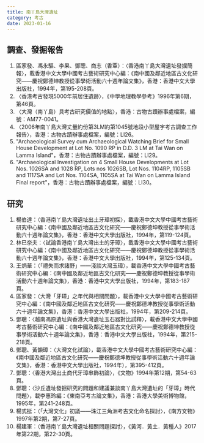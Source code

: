 ```yaml
---
title: 南丫島大灣遺址
category: 考古
date: 2023-01-16
---
```

## 調查、發掘報告
1. 區家發、馮永驅、李果、鄧聰、商志（香覃）：〈香港南丫島大灣遺址發掘簡報〉，載香港中文大學中國考古藝術研究中心編：《南中國及鄰近地區古文化研究——慶祝鄭德坤教授從事學術活動六十週年論文集》，香港：香港中文大學出版社，1994年，第195-208頁。
2. 〈香港考古發現5000年前居住遺跡〉，《中學地理教學參考》1996年第6期，第46頁。
3. 〈大灣（南丫島）具考古研究價值的地點〉，香港：古物古蹟辦事處檔案，編號：AM77-0041。
4. 〈2006年南丫島大灣丈量約份第3LM約第1045號地段小型屋宇考古調查工作報告〉，香港：古物古蹟辦事處檔案，編號：LI26。
5. "Archaeological Survey cum Archaeological Watching Brief for Small House Development at Lot No. 1090 RP in D.D. 3 LM at Tai Wan on Lamma Island"，香港：古物古蹟辦事處檔案，編號：LI29。
6. "Archaeological Investigation on 4 Small House Developments at Lot Nos. 1026SA and 1028 RP, Lots nos 1026SB, Lot Nos. 1104RP, 1105SB and 1117SA and Lot Nos. 1104SA, 1105SA at Tai Wan on Lamma Island Final report"，香港：古物古蹟辦事處檔案，編號：LI30。
## 研究
1. 楊伯達：〈香港南丫島大灣遺址出土牙璋初探〉，載香港中文大學中國考古藝術研究中心編：《南中國及鄰近地區古文化研究——慶祝鄭德坤教授從事學術活動六十週年論文集》，香港：香港中文大學出版社，1994年，第119-124頁。
2. 林巳奈夫：〈試論香港南丫島大灣出土的牙璋〉，載香港中文大學中國考古藝術研究中心編：《南中國及鄰近地區古文化研究——慶祝鄭德坤教授從事學術活動六十週年論文集》，香港：香港中文大學出版社，1994年，第125-134頁。
3. 王炳華：〈「禮失而求諸野」——淺談大灣玉璋〉，載香港中文大學中國考古藝術研究中心編：《南中國及鄰近地區古文化研究——慶祝鄭德坤教授從事學術活動六十週年論文集》，香港：香港中文大學出版社，1994年，第183-187頁。
4. 區家發：〈大灣「牙璋」之年代與相關問題〉，載香港中文大學中國考古藝術研究中心編：《南中國及鄰近地區古文化研究——慶祝鄭德坤教授從事學術活動六十週年論文集》，香港：香港中文大學出版社，1994年，第209-214頁。
5. 鄧聰：〈越南馮原遺址與香港大灣遺址玉石器對比試釋〉，載香港中文大學中國考古藝術研究中心編：《南中國及鄰近地區古文化研究——慶祝鄭德坤教授從事學術活動六十週年論文集》，香港：香港中文大學出版社，1994年，第215-218頁。
6. 鄧聰、黃韻璋：〈大灣文化試論〉，載香港中文大學中國考古藝術研究中心編：《南中國及鄰近地區古文化研究——慶祝鄭德坤教授從事學術活動六十週年論文集》，香港：香港中文大學出版社，1994年），第395-412頁。
7.  鄧聰：〈香港大灣出土商代牙璋串飾初論〉，《文物》1994年第12期，第54-63頁。
8.  鄧聰：〈沙丘遺址發掘研究的問題和建議兼談南丫島大灣遺址的「牙璋」時代問題〉，載李惠玲編：《東南亞考古論文集》，香港：香港大學美術博物館，1995年，第241-248頁。
9.  楊式挺：〈「大灣文化」初議——珠江三角洲考古文化命名探討〉，《南方文物》1997年第2期，第7-27頁。
10. 楊建軍：〈香港南丫島大灣遺址相關問題探討〉，《黃河．黃土．黃種人》2017年第22期，第22-30頁。